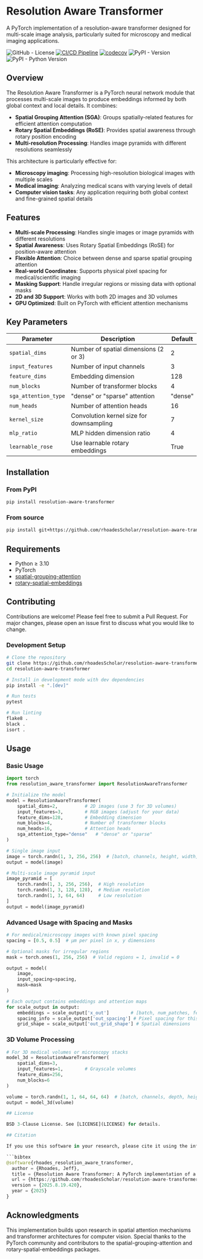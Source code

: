# Resolution Aware Transformer

A PyTorch implementation of a resolution-aware transformer designed for multi-scale image analysis, particularly suited for microscopy and medical imaging applications.

![GitHub - License](https://img.shields.io/github/license/rhoadesScholar/resolution-aware-transformer)
[![CI/CD Pipeline](https://github.com/rhoadesScholar/resolution-aware-transformer/actions/workflows/ci-cd.yml/badge.svg)](https://github.com/rhoadesScholar/resolution-aware-transformer/actions/workflows/ci-cd.yml)
[![codecov](https://codecov.io/github/rhoadesScholar/resolution-aware-transformer/graph/badge.svg?token=)](https://codecov.io/github/rhoadesScholar/resolution-aware-transformer)
![PyPI - Version](https://img.shields.io/pypi/v/resolution-aware-transformer)
![PyPI - Python Version](https://img.shields.io/pypi/pyversions/resolution-aware-transformer)

## Overview

The Resolution Aware Transformer is a PyTorch neural network module that processes multi-scale images to produce embeddings informed by both global context and local details. It combines:

- **Spatial Grouping Attention (SGA)**: Groups spatially-related features for efficient attention computation
- **Rotary Spatial Embeddings (RoSE)**: Provides spatial awareness through rotary position encoding
- **Multi-resolution Processing**: Handles image pyramids with different resolutions seamlessly

This architecture is particularly effective for:

- **Microscopy imaging**: Processing high-resolution biological images with multiple scales
- **Medical imaging**: Analyzing medical scans with varying levels of detail
- **Computer vision tasks**: Any application requiring both global context and fine-grained spatial details

## Features

- **Multi-scale Processing**: Handles single images or image pyramids with different resolutions
- **Spatial Awareness**: Uses Rotary Spatial Embeddings (RoSE) for position-aware attention
- **Flexible Attention**: Choice between dense and sparse spatial grouping attention
- **Real-world Coordinates**: Supports physical pixel spacing for medical/scientific imaging
- **Masking Support**: Handle irregular regions or missing data with optional masks
- **2D and 3D Support**: Works with both 2D images and 3D volumes
- **GPU Optimized**: Built on PyTorch with efficient attention mechanisms

## Key Parameters

| Parameter | Description | Default |
|-----------|-------------|---------|
| `spatial_dims` | Number of spatial dimensions (2 or 3) | 2 |
| `input_features` | Number of input channels | 3 |
| `feature_dims` | Embedding dimension | 128 |
| `num_blocks` | Number of transformer blocks | 4 |
| `sga_attention_type` | "dense" or "sparse" attention | "dense" |
| `num_heads` | Number of attention heads | 16 |
| `kernel_size` | Convolution kernel size for downsampling | 7 |
| `mlp_ratio` | MLP hidden dimension ratio | 4 |
| `learnable_rose` | Use learnable rotary embeddings | True |

## Installation

### From PyPI

```bash
pip install resolution-aware-transformer
```

### From source

```bash
pip install git+https://github.com/rhoadesScholar/resolution-aware-transformer.git
```

## Requirements

- Python ≥ 3.10
- PyTorch
- [spatial-grouping-attention](https://github.com/rhoadesScholar/spatial-grouping-attention)
- [rotary-spatial-embeddings](https://github.com/rhoadesScholar/rotary-spatial-embeddings)

## Contributing

Contributions are welcome! Please feel free to submit a Pull Request. For major changes, please open an issue first to discuss what you would like to change.

### Development Setup

```bash
# Clone the repository
git clone https://github.com/rhoadesScholar/resolution-aware-transformer.git
cd resolution-aware-transformer

# Install in development mode with dev dependencies
pip install -e ".[dev]"

# Run tests
pytest

# Run linting
flake8 .
black .
isort .
```

## Usage

### Basic Usage

```python
import torch
from resolution_aware_transformer import ResolutionAwareTransformer

# Initialize the model
model = ResolutionAwareTransformer(
    spatial_dims=2,          # 2D images (use 3 for 3D volumes)
    input_features=3,        # RGB images (adjust for your data)
    feature_dims=128,        # Embedding dimension
    num_blocks=4,            # Number of transformer blocks
    num_heads=16,            # Attention heads
    sga_attention_type="dense"   # "dense" or "sparse"
)

# Single image input
image = torch.randn(1, 3, 256, 256)  # [batch, channels, height, width]
output = model(image)

# Multi-scale image pyramid input
image_pyramid = [
    torch.randn(1, 3, 256, 256),  # High resolution
    torch.randn(1, 3, 128, 128),  # Medium resolution
    torch.randn(1, 3, 64, 64)     # Low resolution
]
output = model(image_pyramid)
```

### Advanced Usage with Spacing and Masks

```python
# For medical/microscopy images with known pixel spacing
spacing = [0.5, 0.5]  # μm per pixel in x, y dimensions

# Optional masks for irregular regions
mask = torch.ones(1, 256, 256)  # Valid regions = 1, invalid = 0

output = model(
    image,
    input_spacing=spacing,
    mask=mask
)

# Each output contains embeddings and attention maps
for scale_output in output:
    embeddings = scale_output['x_out']        # [batch, num_patches, feature_dims]
    spacing_info = scale_output['out_spacing'] # Pixel spacing for this scale
    grid_shape = scale_output['out_grid_shape'] # Spatial dimensions
```

### 3D Volume Processing

```python
# For 3D medical volumes or microscopy stacks
model_3d = ResolutionAwareTransformer(
    spatial_dims=3,
    input_features=1,        # Grayscale volumes
    feature_dims=256,
    num_blocks=6
)

volume = torch.randn(1, 1, 64, 64, 64)  # [batch, channels, depth, height, width]
output = model_3d(volume)

## License

BSD 3-Clause License. See [LICENSE](LICENSE) for details.

## Citation

If you use this software in your research, please cite it using the information in [CITATION.cff](CITATION.cff) or use the following BibTeX:

```bibtex
@software{rhoades_resolution_aware_transformer,
  author = {Rhoades, Jeff},
  title = {Resolution Aware Transformer: A PyTorch implementation of a resolution-aware transformer for multi-scale image analysis},
  url = {https://github.com/rhoadesScholar/resolution-aware-transformer},
  version = {2025.8.19.420},
  year = {2025}
}
```

## Acknowledgments

This implementation builds upon research in spatial attention mechanisms and transformer architectures for computer vision. Special thanks to the PyTorch community and contributors to the spatial-grouping-attention and rotary-spatial-embeddings packages.
